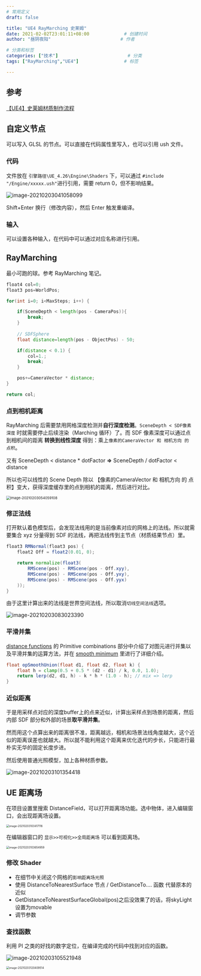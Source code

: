```yaml
---
# 常用定义
draft: false

title: "UE4 RayMarching 史莱姆"
date: 2021-02-02T23:01:11+08:00				# 创建时间
author: "昼阴夜阳"             				# 作者

# 分类和标签
categories: ["技术"]		            		# 分类
tags: ["RayMarching","UE4"]		    		# 标签

---
```


## 参考

[【UE4】史莱姆材质制作流程](https://www.bilibili.com/video/av78907474)

## 自定义节点

可以写入 GLSL 的节点。可以直接在代码属性里写入，也可以引用 ush 文件。

### 代码

文件放在 `引擎路径\UE_4.26\Engine\Shaders` 下，可以通过 `#include "/Engine/xxxxx.ush"`进行引用，需要 return 0，但不影响结果。

![image-20210203041058099](https://gitee.com/GZ1A/image-hosting/raw/master/blog/2021/02/image-20210203041058099.png)

Shift+Enter 换行（修改内容），然后 Enter 触发重编译。

### 输入

可以设置各种输入，在代码中可以通过对应名称进行引用。

## RayMarching

最小可跑的球。参考 RayMarching 笔记。

```glsl
float4 col=0;
float3 pos=WorldPos;

for(int i=0; i<MaxSteps; i++) {

    if(SceneDepth < length(pos - CameraPos)){
        break;
    }
	
    // SDFSphere
    float distance=length(pos - ObjectPos) - 50;

    if(distance < 0.1) {
        col=1.;
        break;
    }

    pos+=CameraVector * distance;
}

return col;
```

### 点到相机距离

RayMarching 后需要禁用网格深度检测并**自行深度检测**。`SceneDepth < SDF像素深度` 时就需要停止后续渲染（Marching 循环）了。而 SDF 像素深度可以通过点到相机间的距离 **转换到线性深度** 得到：乘上`像素的CameraVector 和 相机方向 的 点积`。

又有 SceneDepth < distance * dotFactor  **=>**  SceneDepth / dotFactor < distance 

所以也可以线性的 Scene Depth 除以 【像素的CameraVector 和 相机方向 的 点积】变大，获得深度缓存里的点到相机的距离，然后进行对比。

<img src="https://gitee.com/GZ1A/image-hosting/raw/master/blog/2021/02/image-20210203054059108.png" alt="image-20210203054059108" style="zoom:67%;" />

### 修正法线

打开默认着色模型后，会发现法线用的是当前像素对应的网格上的法线。所以就需要集合 xyz 分量得到 SDF 的法线，再把法线传到主节点（材质结果节点）里。

```glsl
float3 RMNormal(float3 pos) {
    float2 Off = float2(0.01, 0);

    return normalize(float3(
        RMScene(pos) - RMScene(pos - Off.xyy),
        RMScene(pos) - RMScene(pos - Off.yxy),
        RMScene(pos) - RMScene(pos - Off.yyx)
    ));
}
```

由于这里计算出来的法线是世界空间法线，所以取消`切线空间法线`选项。

![image-20210203083023390](https://gitee.com/GZ1A/image-hosting/raw/master/blog/2021/02/image-20210203083023390.png)

### 平滑并集

[distance functions](https://www.iquilezles.org/www/articles/distfunctions/distfunctions.htm) 的 Primitive combinations 部分中介绍了对图元进行并集以及平滑并集的运算方法，并在 [smooth minimum](https://www.iquilezles.org/www/articles/smin/smin.htm) 里进行了详细介绍。

```glsl
float opSmoothUnion(float d1, float d2, float k) {
    float h = clamp(0.5 + 0.5 * (d2 - d1) / k, 0.0, 1.0);
    return lerp(d2, d1, h) - k * h * (1.0 - h);	// mix => lerp
}
```

### 近似距离

于是用采样点对应的深度buffer上的点来近似，计算出采样点到场景的距离，然后内部 SDF 部分和外部的场景**取平滑并集**。

然而用这个点算出来的距离很不准，距离越远，相机和场景法线角度越大，这个近似的距离误差也就越大。所以就不能利用这个距离来优化迭代的步长，只能进行最朴实无华的固定长度步进。

然后使用普通光照模型，加上各种材质参数。

![image-20210203101354418](https://gitee.com/GZ1A/image-hosting/raw/master/blog/2021/02/image-20210203101354418.png)

## UE 距离场

在项目设置里搜索 DistanceField，可以打开距离场功能。选中物体，进入编辑窗口，会出现距离场设置。

<img src="https://gitee.com/GZ1A/image-hosting/raw/master/blog/2021/02/image-20210203103417116.png" alt="image-20210203103417116" style="zoom:50%;" />

在编辑器窗口的 `显示>>可视化>>全局距离场` 可以看到距离场。

<img src="https://gitee.com/GZ1A/image-hosting/raw/master/blog/2021/02/image-20210203103417116.png" alt="image-20210203103654959" style="zoom:50%;" />

### 修改 Shader

* 在细节中关闭这个网格的`影响距离场光照`
* 使用 DistanceToNearestSurface 节点 / GetDistanceTo.... 函数 代替原本的近似
* GetDistanceToNearestSurfaceGlobal(pos)之后没效果了的话，将skyLight设置为movable
* 调节参数

### 查找函数

利用 PI 之类的好找的数字定位，在编译完成的代码中找到对应的函数。

![image-20210203105521948](https://gitee.com/GZ1A/image-hosting/raw/master/blog/2021/02/image-20210203105521948.png)

<img src="https://gitee.com/GZ1A/image-hosting/raw/master/blog/2021/02/image-20210203120409514.png" alt="image-20210203120409514" style="zoom:50%;" />